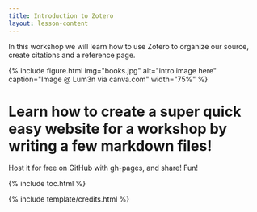 ```yaml
---
title: Introduction to Zotero
layout: lesson-content
---
```


In this workshop we will learn how to use Zotero to organize our source, create citations and a reference page.

{% include figure.html img="books.jpg" alt="intro image here" caption="Image @ Lum3n via canva.com" width="75%" %}



# Learn how to create a super quick easy website for a workshop by writing a few markdown files! 
Host it for free on GitHub with gh-pages, and share!
Fun!

{% include toc.html %}

{% include template/credits.html %}
